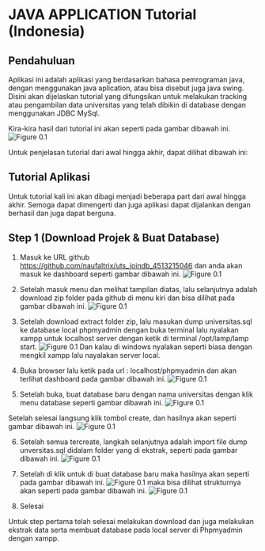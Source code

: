 # JAVA APPLICATION Tutorial (Indonesia)

## Pendahuluan

Aplikasi ini adalah aplikasi yang berdasarkan bahasa pemrograman java, dengan menggunakan java aplication,
atau bisa disebut juga java swing. Disini akan dijelaskan tutorial yang difungsikan untuk melakukan tracking
atau pengambilan data universitas yang telah dibikin di database dengan menggunakan JDBC MySql.

Kira-kira hasil dari tutorial ini akan seperti pada gambar dibawah ini.
![Figure 0.1](images/Gambar1.png)

Untuk penjelasan tutorial dari awal hingga akhir, dapat dilihat dibawah ini:

## Tutorial Aplikasi

Untuk tutorial kali ini akan dibagi menjadi beberapa part dari awal hingga akhir. Semoga dapat dimengerti dan juga aplikasi
dapat dijalankan dengan berhasil dan juga dapat berguna.

## Step 1 (Download Projek & Buat Database)

1. Masuk ke URL github https://github.com/naufaltrix/uts_joindb_4513215046 dan anda akan masuk ke dashboard seperti
gambar dibawah ini.
![Figure 0.1](images/Gambar2.png)

2. Setelah masuk menu dan melihat tampilan diatas, lalu selanjutnya adalah download zip folder pada github di menu kiri dan
bisa dilihat pada gambar dibawah ini.
![Figure 0.1](images/Gambar3.png)

3. Setelah download extract folder zip, lalu masukan dump universitas.sql ke database local phpmyadmin dengan buka terminal lalu
nyalakan xampp untuk localhost server dengan ketik di terminal /opt/lamp/lamp start.
![Figure 0.1](images/Gambar4.png) Dan kalau di windows nyalakan seperti biasa dengan mengkil xampp lalu nayalakan server local.

4. Buka browser lalu ketik pada url : localhost/phpmyadmin dan akan terlihat dashboard pada gambar dibawah ini.
![Figure 0.1](images/Gambar5.png)

5. Setelah buka, buat database baru dengan nama universitas dengan klik menu database seperti gambar dibawah ini.
![Figure 0.1](images/Gambar6.png)

Setelah selesai langsung klik tombol create, dan hasilnya akan seperti gambar dibawah ini.
![Figure 0.1](images/Gambar7.png)

6. Setelah semua tercreate, langkah selanjutnya adalah import file dump unversitas.sql didalam folder yang di ekstrak, seperti
pada gambar dibawah ini.
![Figure 0.1](images/Gambar8.png)

7. Setelah di klik untuk di buat database baru maka hasilnya akan seperti pada gambar dibawah ini.
![Figure 0.1](images/Gambar9.png) maka bisa dilihat strukturnya akan seperti pada gambar dibawah ini. ![Figure 0.1](images/Gambar10.png)


8. Selesai

Untuk step pertama telah selesai melakukan download dan juga melakukan ekstrak data serta membuat database pada local server
di Phpmyadmin dengan xampp.

